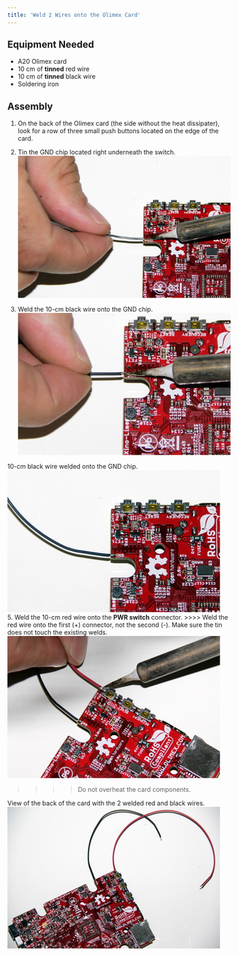 ```yaml
---
title: 'Weld 2 Wires onto the Olimex Card'
---
```


## Equipment Needed

* A20 Olimex card
* 10 cm of **tinned** red wire
* 10 cm of **tinned** black wire 
* Soldering iron

## Assembly

1. On the back of the Olimex card (the side without the heat dissipater), look for a row of three small push buttons located on the edge of the card.

2. Tin the GND chip located right underneath the switch.   
    ![](_MG_5258.JPG)

3. Weld the 10-cm black wire onto the GND chip.    
    ![](_MG_5259.JPG)  

10-cm black wire welded onto the GND chip.    
    ![](_MG_5260.JPG)  
5. Weld the 10-cm red wire onto the **PWR switch** connector. 
     >>>> Weld the red wire onto the first \(+\) connector, not the second \(-\). Make sure the tin does not touch the existing welds.     
    ![](_MG_5261.JPG)  
   >>>> Do not overheat the card components. 

View of the back of the card with the 2 welded red and black wires.   
    ![](_MG_5262.JPG)



